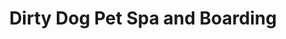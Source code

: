---
title: "Dirty Dog Pet Spa and Boarding"
url: /plainview/dirty-dog-pet-spa-and-boarding/
shop: pet grooming
---